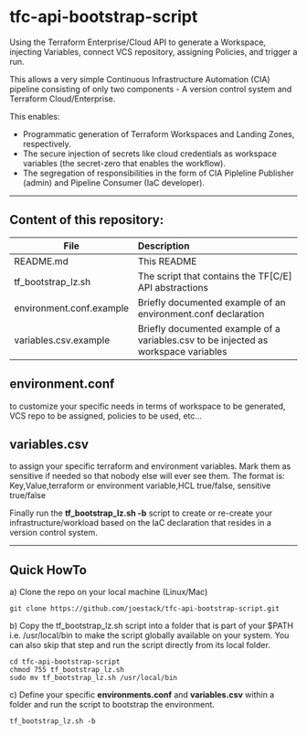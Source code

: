 # tfc-api-bootstrap-script
Using the Terraform Enterprise/Cloud API to generate a Workspace, injecting Variables, connect VCS repository, assigning Policies, and trigger a run.

This allows a very simple Continuous Infrastructure Automation (CIA) pipeline consisting of only two components - A version control system and Terraform Cloud/Enterprise. 

This enables:
- Programmatic generation of Terraform Workspaces and Landing Zones, respectively.
- The secure injection of secrets like cloud credentials as workspace variables (the secret-zero that enables the workflow).
- The segregation of responsibilities in the form of CIA Pipleline Publisher (admin) and Pipeline Consumer (IaC developer). 

---

## Content of this repository:

| File | Description |
| - | :- |
| README.md | This README |
| tf_bootstrap_lz.sh | The script that contains the TF[C/E] API abstractions |
| environment.conf.example | Briefly documented example of an environment.conf declaration |
| variables.csv.example | Briefly documented example of a variables.csv to be injected as workspace variables |


## environment.conf 
to customize your specific needs in terms of workspace to be generated, VCS repo to be assigned, policies to be used, etc...

## variables.csv
to assign your specific terraform and environment variables. Mark them as sensitive if needed so that nobody else will ever see them. The format is: Key,Value,terraform or environment variable,HCL true/false, sensitive true/false


Finally run the **tf_bootstrap_lz.sh -b** script to create or re-create your infrastructure/workload based on the IaC declaration that resides in a version control system.   

---

## Quick HowTo
a) Clone the repo on your local machine (Linux/Mac)
```
git clone https://github.com/joestack/tfc-api-bootstrap-script.git
```
b) Copy the tf_bootstrap_lz.sh script into a folder that is part of your $PATH i.e. /usr/local/bin to make the script globally available on your system. You can also skip that step and run the script directly from its local folder.
```
cd tfc-api-bootstrap-script
chmod 755 tf_bootstrap_lz.sh 
sudo mv tf_bootstrap_lz.sh /usr/local/bin
```

c) Define your specific **environments.conf** and **variables.csv** within a folder and run the script to bootstrap the environment.
```
tf_bootstrap_lz.sh -b
```


